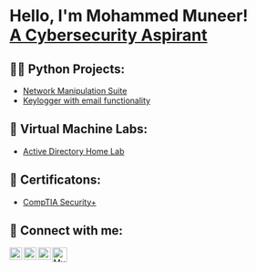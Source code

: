 <h1>Hello, I'm Mohammed Muneer! <br/><a href="https://www.linkedin.com/in/Muneer44/">A Cybersecurity Aspirant</a></h1>

<h2>👨‍💻 Python Projects:</h2>

  - [Network Manipulation Suite](https://github.com/Muneer44/Network-Manipulation-Suite)
  - [Keylogger with email functionality](https://github.com/Muneer44/Python-Keylogger)


<h2>🧪 Virtual Machine Labs:</h2>

- [Active Directory Home Lab](https://github.com/Muneer44/Active-Directory-Home-Lab)


<h2>📰 Certificatons:</h2>

  - [CompTIA Security+](https://www.credly.com/badges/ca39a87d-e254-40ac-8058-d2efea0ae7e9)


<h2> 🤳 Connect with me:</h2>

[<img align="left" alt="Muneer44 | LinkedIn" width="22px" src="https://uxwing.com/wp-content/themes/uxwing/download/brands-and-social-media/linkedin-app-icon.svg" />][linkedin]
[<img align="left" alt="Muneer44 | Twitter" width="22px" src="https://uxwing.com/wp-content/themes/uxwing/download/brands-and-social-media/twitter-app-icon.svg" />][twitter]
[<img align="left" alt="Muneer44 | Instagram" width="22px" src="https://uxwing.com/wp-content/themes/uxwing/download/brands-and-social-media/ig-instagram-icon.svg" />][instagram]
[<img align="left" alt="Muneer44 | Instagram" width="26px" src="https://uxwing.com/wp-content/themes/uxwing/download/brands-and-social-media/gmail-icon.svg" />][Gmail]

[twitter]: https://twitter.com/muneer__44
[instagram]: https://www.instagram.com/
[linkedin]: https://linkedin.com/in/Muneer44
[Gmail]: https://mail.google.com/mail/u/0/?fs=1&to=m.munr44@gmail.com&tf=cm
